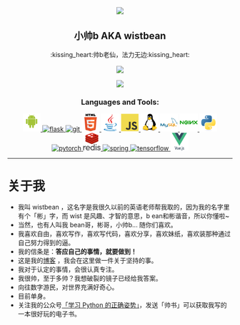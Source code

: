 <p align="center">
  <img width="140" src="https://user-images.githubusercontent.com/11805948/208960699-09fd9806-bf5b-4ffa-9259-7f71cb72eac7.png" />  
  <h2 align="center">小帅b AKA wistbean</h2>
  <p align="center"> :kissing_heart:帅b老仙，法力无边:kissing_heart:</p>
</p>


<p align="center">
<a href="https://fxxkpython.com">
  <img align="center" src="https://github-profile-trophy.vercel.app/?username=wistbean&row=1&column=4"/>
</a>
</p>

<p align="center">
<a href="https://fxxkpython.com">
  <img align="center" src="https://github-readme-stats.vercel.app/api?username=wistbean&hide=contribs"/>
</a>
</p>


<h3 align="center">Languages and Tools:</h3>
<p align="center"> <a href="https://developer.android.com" target="_blank" rel="noreferrer"> <img src="https://raw.githubusercontent.com/devicons/devicon/master/icons/android/android-original-wordmark.svg" alt="android" width="40" height="40"/> </a> <a href="https://flask.palletsprojects.com/" target="_blank" rel="noreferrer"> <img src="https://www.vectorlogo.zone/logos/pocoo_flask/pocoo_flask-icon.svg" alt="flask" width="40" height="40"/> </a> <a href="https://git-scm.com/" target="_blank" rel="noreferrer"> <img src="https://www.vectorlogo.zone/logos/git-scm/git-scm-icon.svg" alt="git" width="40" height="40"/> </a> <a href="https://www.w3.org/html/" target="_blank" rel="noreferrer"> <img src="https://raw.githubusercontent.com/devicons/devicon/master/icons/html5/html5-original-wordmark.svg" alt="html5" width="40" height="40"/> </a> <a href="https://www.java.com" target="_blank" rel="noreferrer"> <img src="https://raw.githubusercontent.com/devicons/devicon/master/icons/java/java-original.svg" alt="java" width="40" height="40"/> </a> <a href="https://developer.mozilla.org/en-US/docs/Web/JavaScript" target="_blank" rel="noreferrer"> <img src="https://raw.githubusercontent.com/devicons/devicon/master/icons/javascript/javascript-original.svg" alt="javascript" width="40" height="40"/> </a> <a href="https://www.linux.org/" target="_blank" rel="noreferrer"> <img src="https://raw.githubusercontent.com/devicons/devicon/master/icons/linux/linux-original.svg" alt="linux" width="40" height="40"/> </a> <a href="https://www.mysql.com/" target="_blank" rel="noreferrer"> <img src="https://raw.githubusercontent.com/devicons/devicon/master/icons/mysql/mysql-original-wordmark.svg" alt="mysql" width="40" height="40"/> </a> <a href="https://www.nginx.com" target="_blank" rel="noreferrer"> <img src="https://raw.githubusercontent.com/devicons/devicon/master/icons/nginx/nginx-original.svg" alt="nginx" width="40" height="40"/> </a> <a href="https://www.python.org" target="_blank" rel="noreferrer"> <img src="https://raw.githubusercontent.com/devicons/devicon/master/icons/python/python-original.svg" alt="python" width="40" height="40"/> </a> <a href="https://pytorch.org/" target="_blank" rel="noreferrer"> <img src="https://www.vectorlogo.zone/logos/pytorch/pytorch-icon.svg" alt="pytorch" width="40" height="40"/> </a> <a href="https://redis.io" target="_blank" rel="noreferrer"> <img src="https://raw.githubusercontent.com/devicons/devicon/master/icons/redis/redis-original-wordmark.svg" alt="redis" width="40" height="40"/> </a> <a href="https://spring.io/" target="_blank" rel="noreferrer"> <img src="https://www.vectorlogo.zone/logos/springio/springio-icon.svg" alt="spring" width="40" height="40"/> </a> <a href="https://www.tensorflow.org" target="_blank" rel="noreferrer"> <img src="https://www.vectorlogo.zone/logos/tensorflow/tensorflow-icon.svg" alt="tensorflow" width="40" height="40"/> </a> <a href="https://vuejs.org/" target="_blank" rel="noreferrer"> <img src="https://raw.githubusercontent.com/devicons/devicon/master/icons/vuejs/vuejs-original-wordmark.svg" alt="vuejs" width="40" height="40"/> </a> </p>

----

# 关于我
- 我叫 wistbean ，这名字是我很久以前的英语老师帮我取的，因为我的名字里有个「彬」字，而 wist 是风趣、才智的意思，b    ean和彬谐音，所以你懂啦~
- 当然，也有人叫我 bean哥，彬哥，小帅b... 随你们喜欢。 
- 我喜欢自由，喜欢写作，喜欢写代码，喜欢分享，喜欢妹纸，喜欢装那种通过自己努力得到的逼。   
- 我的信条是：**答应自己的事情，就要做到！**  
- 这是我的[博客](https://ubuntu520.com) ，我会在这里做一件关于坚持的事。
- 我对于认定的事情，会很认真专注。
- 我很帅，至于多帅？我想破裂的镜子已经给我答案。
- 向往数字游民，对世界充满好奇心。
- 目前单身。
- 关注我的公众号[「学习 Python 的正确姿势」](https://fxxkpython.com)，发送「帅书」可以获取我写的一本很好玩的电子书。
